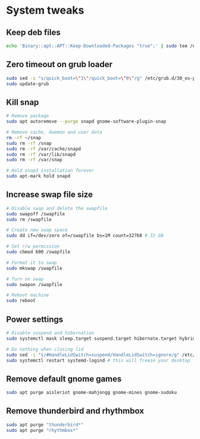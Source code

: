 # System tweaks

## Keep deb files

```sh
echo 'Binary::apt::APT::Keep-Downloaded-Packages "true";' | sudo tee /etc/apt/apt.conf.d/01cache-deb
```

## Zero timeout on grub loader

```sh
sudo sed -i "s/quick_boot=\"1\"/quick_boot=\"0\"/g" /etc/grub.d/30_os-prober
sudo update-grub
```

## Kill snap

```sh
# Remove package
sudo apt autoremove --purge snapd gnome-software-plugin-snap

# Remove cache, daemon and user data
rm -rf ~/snap
sudo rm -rf /snap
sudo rm -rf /var/cache/snapd
sudo rm -rf /var/lib/snapd
sudo rm -rf /var/snap

# Hold snapd installation forever
sudo apt-mark hold snapd
```

## Increase swap file size

```sh
# Disable swap and delete the swapfile
sudo swapoff /swapfile
sudo rm /swapfile

# Create new swap space
sudo dd if=/dev/zero of=/swapfile bs=1M count=32768 # 32 GB

# Set r/w permission
sudo chmod 600 /swapfile

# Format it to swap
sudo mkswap /swapfile

# Turn on swap
sudo swapon /swapfile

# Reboot machine
sudo reboot
```

## Power settings

```sh
# Disable suspend and hibernation
sudo systemctl mask sleep.target suspend.target hibernate.target hybrid-sleep.target

# Do nothing when closing lid
sudo sed -i "s/#HandleLidSwitch=suspend/HandleLidSwitch=ignore/g" /etc/systemd/logind.conf
sudo systemctl restart systemd-logind # this will freeze your desktop
```

## Remove default gnome games

```sh
sudo apt purge aisleriot gnome-mahjongg gnome-mines gnome-sudoku
```

## Remove thunderbird and rhythmbox

```sh
sudo apt purge "thunderbird*"
sudo apt purge "rhythmbox*"
```
